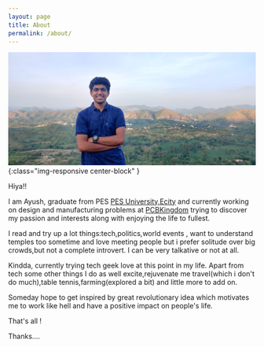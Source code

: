 ```yaml
---
layout: page
title: About
permalink: /about/
---
```



![](/assets/images/profile.jpg){:class="img-responsive center-block" }<br>
<div style="margin-left:60px"></div>

Hiya!!

I am Ayush, graduate from PES [PES University,Ecity](https://pesitsouth.pes.edu/) and currently working on design and manufacturing problems at [PCBKingdom](https://pcbkingdom.com) trying to discover my passion and interests along with enjoying the life to fullest.

I read and try up a lot things:tech,politics,world events , want to understand temples too sometime and love meeting people but i prefer solitude over big crowds,but not a complete introvert. I can be very talkative or not at all.

Kindda, currently trying tech geek love at this point in my life. Apart from tech some other things I do as well excite,rejuvenate me travel(which i don't do much),table tennis,farming(explored a bit) and little more to add on.

Someday hope to get inspired by great revolutionary idea which motivates me to work like hell and have a positive impact on people's life.

That's all !

Thanks....
